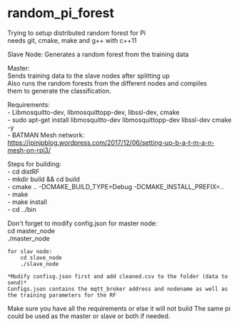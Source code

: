 # random_pi_forest  
Trying to setup distributed random forest for Pi  
needs git, cmake, make and g++ with c++11  
  
Slave Node: Generates a random forest from the training data  
  
Master:  
Sends training data to the slave nodes after splitting up  
Also runs the random forests from the different nodes and compiles  
them to generate the classification.  
  
Requirements:  
    - Libmosquitto-dev, libmosquittopp-dev, libssl-dev, cmake  
        - sudo apt-get install libmosquitto-dev libmosquittopp-dev libssl-dev cmake -y  
    - BATMAN Mesh network: https://jpinjpblog.wordpress.com/2017/12/06/setting-up-b-a-t-m-a-n-mesh-on-rpi3/   
    
Steps for building:  
    - cd distRF  
    - mkdir build && cd build  
    - cmake .. -DCMAKE_BUILD_TYPE=Debug -DCMAKE_INSTALL_PREFIX=..  
    - make  
    - make install  
    - cd ../bin  
  
  Don't forget to modify config.json
    for master node:  
        cd master_node  
        ./master_node  
  
    for slav node:  
        cd slave_node  
        ./slave_node  
  
    *Modify confisg.json first and add cleaned.csv to the folder (data to send)*  
    Configs.json contains the mqtt_broker address and nodename as well as the training parameters for the RF  
  
Make sure you have all the requirements or else it will not build
The same pi could be used as the master or slave or both if needed.  
